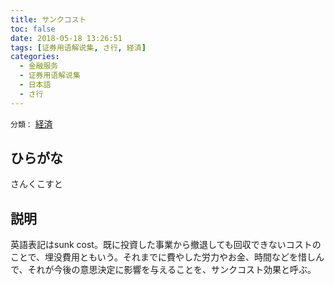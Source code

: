 ```yaml
---
title: サンクコスト
toc: false
date: 2018-05-18 13:26:51
tags: [证券用语解说集, さ行, 経済]
categories:
  - 金融服务
  - 证券用语解说集
  - 日本語
  - さ行
---
```


`分類：` [経済](/tags/経済/)

## ひらがな

さんくこすと

## 説明

英語表記はsunk cost。既に投資した事業から撤退しても回収できないコストのことで、埋没費用ともいう。それまでに費やした労力やお金、時間などを惜しんで、それが今後の意思決定に影響を与えることを、サンクコスト効果と呼ぶ。
